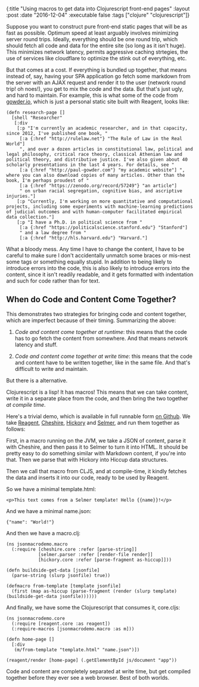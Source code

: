 {:title "Using macros to get data into Clojurescript front-end pages"
 :layout :post
 :date "2016-12-04"
 :executable false
 :tags  ["clojure" "clojurescript"]}
 
Suppose you want to construct pure front-end static pages that will be as fast as possible.  Optimum speed at least arguably involves minimizing server round trips.  Ideally, everything should be one round trip, which should fetch all code and data for the entire site (so long as it isn't huge). This minimizes network latency, permits aggressive caching strtegies, the use of services like cloudflare to optimize the stink out of everything, etc. 

But that comes at a cost. If everything is bundled up together, that means instead of, say, having your SPA application go fetch some markdown from the server with an AJAX request and render it to the user (network round trip! oh noes!), you get to mix the code and the data. But that's just ugly, and hard to maintain. For example, this is what some of the code from [gowder.io](http://gowder.io), which is just a personal static site built with Reagent, looks like: 

```
(defn research-page []
  [shell "Researcher"
   [:div
    [:p "I'm currently an academic researcher, and in that capacity, since 2012, I've published one book, "
     [:a {:href "http://rulelaw.net"} "The Rule of Law in the Real World"]
     ", and over a dozen articles in constitutional law, political and legal philosophy, critical race theory, classical Athenian law and political theory, and distributive justice. I've also given about 40 scholarly presentations in the last 4 years. For details, see "
     [:a {:href "http://paul-gowder.com"} "my academic website"] ", where you can also download copies of many articles. Other than the book, I'm perhaps proudest of "
     [:a {:href "https://zenodo.org/record/57249"} "an article"]
     " on urban racial segregation, cognitive bias, and ascriptive injuries."]
    [:p "Currently, I'm working on more quantitative and computational projects, including some experiments with machine-learning predictions of judicial outcomes and with human-computer facilitated empirical data collection."]
    [:p "I have a Ph.D. in political science from "
     [:a {:href "https://politicalscience.stanford.edu"} "Stanford"]
     " and a law degree from "
     [:a {:href "http://hls.harvard.edu"} "Harvard."]
```

What a bloody mess.  Any time I have to change the content, I have to be careful to make sure I don't accidentally unmatch some braces or mis-nest some tags or something equally stupid. In addition to being likely to introduce errors into the code, this is also likely to introduce errors into the content, since it isn't readily readable, and it gets formatted with indentation and such for code rather than for text. 

## When do Code and Content Come Together?

This demonstrates two strategies for bringing code and content together, which are imperfect because of their timing. Summarizing the above: 

1.  *Code and content come together at runtime*: this means that the code has to go fetch the content from somewhere. And that means network latency and stuff.

2.  *Code and content come together at write time*: this means that the code and content have to be written together, like in the same file. And that's difficult to write and maintain. 

But there is a alternative. 

Clojurescript is a lisp!  It has macros!  This means that we can take content, write it in a separate place from the code, and then bring the two together *at compile time*. 

Here's a trivial demo, which is available in full runnable form [on Github](https://github.com/paultopia/jsonmacrodemo). We take [Reagent](https://reagent-project.github.io/), [Cheshire](https://github.com/dakrone/cheshire), [Hickory](https://github.com/davidsantiago/hickory) and [Selmer](https://github.com/yogthos/Selmer), and run them together as follows: 

First, in a macro running on the JVM, we take a JSON of content, parse it with Cheshire, and then pass it to Selmer to turn it into HTML. It should be pretty easy to do something similar with Markdown content, if you're into that. Then we parse that with Hickory into Hiccup data structures.

Then we call that macro from CLJS, and at compile-time, it kindly fetches the data and inserts it into our code, ready to be used by Reagent. 

So we have a minimal template.html:

```
<p>This text comes from a Selmer template! Hello {{name}}!</p>
```

And we have a minimal name.json: 

```
{"name": "World!"}
```

And then we have a macro.clj:

```
(ns jsonmacrodemo.macro
  (:require [cheshire.core :refer [parse-string]]
            [selmer.parser :refer [render-file render]]
            [hickory.core :refer [parse-fragment as-hiccup]]))

(defn buildside-get-data [jsonfile]
  (parse-string (slurp jsonfile) true))

(defmacro from-template [template jsonfile]
  (first (map as-hiccup (parse-fragment (render (slurp template) (buildside-get-data jsonfile))))))
```

And finally, we have some the Clojurescript that consumes it, core.cljs: 

```
(ns jsonmacrodemo.core
  (:require [reagent.core :as reagent])
  (:require-macros [jsonmacrodemo.macro :as m]))

(defn home-page []
  [:div
   (m/from-template "template.html" "name.json")])

(reagent/render [home-page] (.getElementById js/document "app"))

```

Code and content are completely separated at write time, but get compiled together before they ever see a web browser. Best of both worlds.
